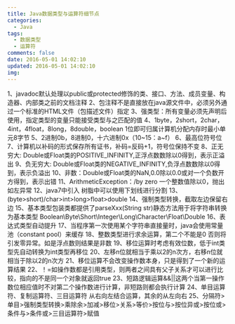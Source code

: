 ```yaml
---
title: Java数据类型与运算符细节点
categories:
  - Java
tags:
  - 数据类型
  - 运算符
comments: false
date: 2016-05-01 14:02:10
updated: 2016-05-01 14:02:10
img:
---
```

1、javadoc默认处理以public或protected修饰的类、接口、方法、成员变量、构造器、内部类之前的文档注释
2、包注释不是直接放在java源文件中，必须另外通过一个标准的HTML文件（包描述文件）指定
3、强类型：所有变量必须先声明后使用，指定类型的变量只能接受类型与之匹配的值
4、1byte，2short，2char，4int，4float，8long，8double，boolean 1位即可归属计算机分配内存时最小单元8字节
5、2进制0b，8进制0，十六进制0x（10~15：a~f）
6、最高位符号位 
7、计算机以补码的形式保存所有证书，补码=反码+1，符号位保持不变
8、正无穷大: Double或Float类的POSITIVE_INFINITY,正浮点数数除以0得到，表示正溢出
9、负无穷大: Double或Float类的NEGATIVE_INFINITY,负浮点数数除以0得到，表示负溢出
10、非数：Double或Float类的NaN,0.0除以0.0或对一个负数开方得到，表示出错
11、ArithmeticException：/by zero   一个整数值除以0，抛出如左异常
12、java7中引入 树脂中可以使用下划线进行分割
13、(byte>short)/char>int>long>float>double
14、强制类型转换，截取左边保留右边
15、基本类型包装类都提供了parseXxx(String str)静态方法用于将字符串转换为基本类型 Boolean\Byte\Short\Integer\Long\Character\Float\Double
16、表达式类型自动提升
17、当程序第一次使用某个字符串直接量时，java会使用常量池（constant pool）来缓存
18、整数类型进行求余运算，第二个不能是0 否则将引发零异常。如是浮点数则结果是非数
19、移位运算时考虑有效位数，低于int类型先自动转换为int类型再移位
20、左移n位就相当于乘以2的n次方，右移n位就相当于除以2的n次方
21、移位运算不会改变操作数本身，只是得到了一个新的运算结果
22、！=如操作数都是引用类型，则两者之间具有父子关系才可以进行比较，指向的不是同一个对象就返回true
23、短路逻辑运算&&\||这两个当第一操作数位相应值时不对第二个操作数进行计算，非短路则都会执行计算
24、单目运算符、复制运算符、三目运算符 从右向左结合运算，其余的从左向右
25、分隔符>单目>强制类型转换>乘除余>加减>移位>关系>等价>按位与>按位异或>按位或>条件与>条件或>三目运算符>赋值
